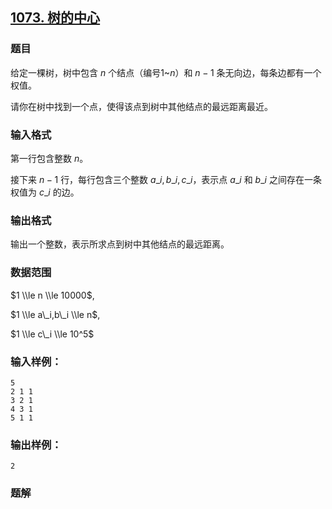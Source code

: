 ## [1073\. 树的中心](https://www.acwing.com/problem/content/1075/)

### 题目

给定一棵树，树中包含 $n$ 个结点（编号$1$~$n$）和 $n-1$ 条无向边，每条边都有一个权值。

请你在树中找到一个点，使得该点到树中其他结点的最远距离最近。

### 输入格式

第一行包含整数 $n$。

接下来 $n-1$ 行，每行包含三个整数 $a\_i,b\_i,c\_i$，表示点 $a\_i$ 和 $b\_i$ 之间存在一条权值为 $c\_i$ 的边。

### 输出格式

输出一个整数，表示所求点到树中其他结点的最远距离。

### 数据范围

$1 \\le n \\le 10000$,

$1 \\le a\_i,b\_i \\le n$,

$1 \\le c\_i \\le 10^5$

### 输入样例：

```
5
2 1 1
3 2 1
4 3 1
5 1 1
```

### 输出样例：

```
2
```

### 题解

